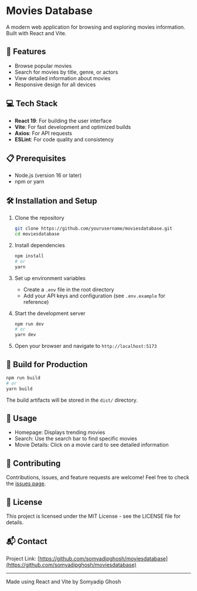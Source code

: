 # Movies Database

A modern web application for browsing and exploring movies information. Built with React and Vite.

## 🚀 Features

- Browse popular movies
- Search for movies by title, genre, or actors
- View detailed information about movies
- Responsive design for all devices

## 💻 Tech Stack

- **React 19**: For building the user interface
- **Vite**: For fast development and optimized builds
- **Axios**: For API requests
- **ESLint**: For code quality and consistency

## 📋 Prerequisites

- Node.js (version 16 or later)
- npm or yarn

## 🛠️ Installation and Setup

1. Clone the repository
   ```bash
   git clone https://github.com/yourusername/moviesdatabase.git
   cd moviesdatabase
   ```

2. Install dependencies
   ```bash
   npm install
   # or
   yarn
   ```

3. Set up environment variables
   - Create a `.env` file in the root directory
   - Add your API keys and configuration (see `.env.example` for reference)

4. Start the development server
   ```bash
   npm run dev
   # or
   yarn dev
   ```

5. Open your browser and navigate to `http://localhost:5173`

## 🚀 Build for Production

```bash
npm run build
# or
yarn build
```

The build artifacts will be stored in the `dist/` directory.

## 📝 Usage

- Homepage: Displays trending movies
- Search: Use the search bar to find specific movies
- Movie Details: Click on a movie card to see detailed information

## 🤝 Contributing

Contributions, issues, and feature requests are welcome! Feel free to check the [issues page](https://github.com/somyadipghosh/moviesdatabase/issues).

## 📄 License

This project is licensed under the MIT License - see the LICENSE file for details.

## 📬 Contact

Project Link: [https://github.com/somyadipghosh/moviesdatabase](https://github.com/somyadipghosh/moviesdatabase)

---

Made using React and Vite by Somyadip Ghosh
